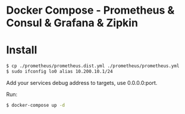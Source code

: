 Docker Compose - Prometheus & Consul & Grafana & Zipkin
======================================

# Install

``` bash
$ cp ./prometheus/prometheus.dist.yml ./prometheus/prometheus.yml
$ sudo ifconfig lo0 alias 10.200.10.1/24
```
Add your services debug address to targets, use 0.0.0.0:port.

Run:

``` bash
$ docker-compose up -d
```
